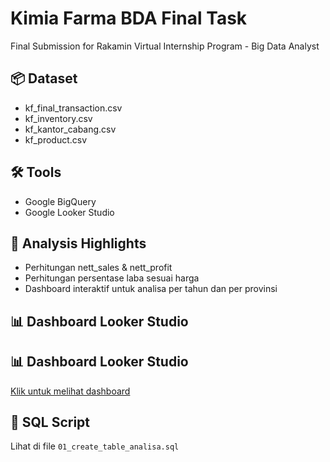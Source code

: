 # Kimia Farma BDA Final Task

Final Submission for Rakamin Virtual Internship Program - Big Data Analyst

## 📦 Dataset
- kf_final_transaction.csv
- kf_inventory.csv
- kf_kantor_cabang.csv
- kf_product.csv

## 🛠 Tools
- Google BigQuery
- Google Looker Studio

## 🧠 Analysis Highlights
- Perhitungan nett_sales & nett_profit
- Perhitungan persentase laba sesuai harga
- Dashboard interaktif untuk analisa per tahun dan per provinsi

## 📊 Dashboard Looker Studio
## 📊 Dashboard Looker Studio
[Klik untuk melihat dashboard](https://lookerstudio.google.com/reporting/09e1e434-89f9-40c8-a6db-630787e78aa6)


## 📁 SQL Script
Lihat di file `01_create_table_analisa.sql`

